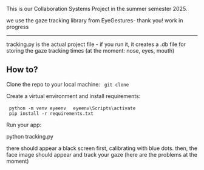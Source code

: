 This is our Collaboration Systems Project in the summer semester 2025. 

we use the gaze tracking library from EyeGestures- thank you!
work in progress


--------------


tracking.py is the actual project file - if you run it, it creates a .db file for storing the gaze tracking times (at the moment: nose, eyes, mouth)

How to?
---

 Clone the repo to your local machine:
 <code> git clone </code>

Create a virtual environment and install requirements:

<code> python -m venv eyeenv </code>
<code> eyeenv\Scripts\activate </code>
<code> pip install -r requirements.txt </code>

Run your app:

python tracking.py

there should appear a black screen first, calibrating with blue dots. 
then, the face image should appear and track your gaze (here are the problems at the moment)


